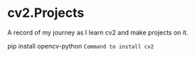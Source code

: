 # cv2.Projects
A record of my journey as I learn cv2 and make projects on it.


pip install opencv-python
```Command to install cv2```